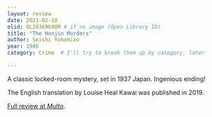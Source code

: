 ```yaml
---
layout: review
date: 2023-02-10 
olid: OL28369698M # if no image (Open Library ID)
title: "The Honjin Murders"
author: Seishi Yokomizo
year: 1946
category: Crime  # I'll try to break them up by category, later

---
```


A classic locked-room mystery, set in 1937 Japan. Ingenious ending!

The English translation by Louise Heal Kawai was published in 2019.

[Full review at *Multo*](https://multoghost.wordpress.com/2023/02/10/reading-the-honjin-murders/).